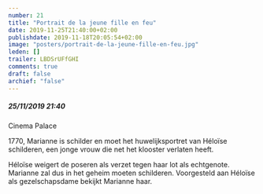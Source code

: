 ```yaml
---
number: 21
title: "Portrait de la jeune fille en feu"
date: 2019-11-25T21:40:00+02:00
publishdate: 2019-11-18T20:05:54+02:00
image: "posters/portrait-de-la-jeune-fille-en-feu.jpg"
leden: []
trailer: LBDSrUFfGHI
comments: true
draft: false
archief: "false"
---
```


##### 25/11/2019 21:40

Cinema Palace

1770, Marianne is schilder en moet het huwelijksportret van Héloïse schilderen,
een jonge vrouw die net het klooster verlaten heeft.
<!--more-->
Héloïse weigert de poseren
als verzet tegen haar lot als echtgenote. Marianne zal dus in het geheim moeten
schilderen. Voorgesteld aan Héloïse als gezelschapsdame bekijkt Marianne haar.
